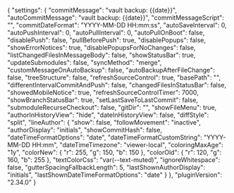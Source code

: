 {
    "settings": {
        "commitMessage": "vault backup: {{date}}",
        "autoCommitMessage": "vault backup: {{date}}",
        "commitMessageScript": "",
        "commitDateFormat": "YYYY-MM-DD HH:mm:ss",
        "autoSaveInterval": 0,
        "autoPushInterval": 0,
        "autoPullInterval": 0,
        "autoPullOnBoot": false,
        "disablePush": false,
        "pullBeforePush": true,
        "disablePopups": false,
        "showErrorNotices": true,
        "disablePopupsForNoChanges": false,
        "listChangedFilesInMessageBody": false,
        "showStatusBar": true,
        "updateSubmodules": false,
        "syncMethod": "merge",
        "customMessageOnAutoBackup": false,
        "autoBackupAfterFileChange": false,
        "treeStructure": false,
        "refreshSourceControl": true,
        "basePath": "",
        "differentIntervalCommitAndPush": false,
        "changedFilesInStatusBar": false,
        "showedMobileNotice": true,
        "refreshSourceControlTimer": 7000,
        "showBranchStatusBar": true,
        "setLastSaveToLastCommit": false,
        "submoduleRecurseCheckout": false,
        "gitDir": "",
        "showFileMenu": true,
        "authorInHistoryView": "hide",
        "dateInHistoryView": false,
        "diffStyle": "split",
        "lineAuthor": {
            "show": false,
            "followMovement": "inactive",
            "authorDisplay": "initials",
            "showCommitHash": false,
            "dateTimeFormatOptions": "date",
            "dateTimeFormatCustomString": "YYYY-MM-DD HH:mm",
            "dateTimeTimezone": "viewer-local",
            "coloringMaxAge": "1y",
            "colorNew": {
                "r": 255,
                "g": 150,
                "b": 150
            },
            "colorOld": {
                "r": 120,
                "g": 160,
                "b": 255
            },
            "textColorCss": "var(--text-muted)",
            "ignoreWhitespace": false,
            "gutterSpacingFallbackLength": 5,
            "lastShownAuthorDisplay": "initials",
            "lastShownDateTimeFormatOptions": "date"
        }
    },
    "pluginVersion": "2.34.0"
}